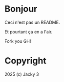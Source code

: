 # Bonjour

Ceci n'est pas un README.

Et pourtant ça en a l'air.

Fork you GH!

# Copyright

2025 (c) Jacky 3
